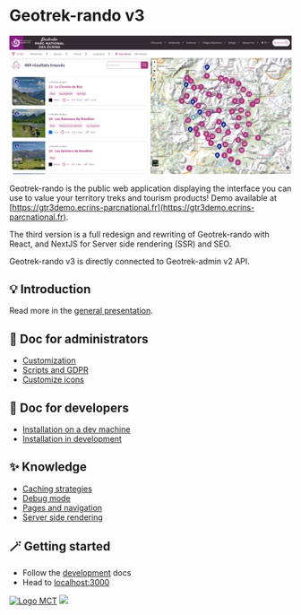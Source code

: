 # Geotrek-rando v3

![Search](img/home_ecrins.png)

Geotrek-rando is the public web application displaying the interface you can use to value your territory treks and tourism products! 
Demo available at [https://gtr3demo.ecrins-parcnational.fr](https://gtr3demo.ecrins-parcnational.fr).

The third version is a full redesign and rewriting of Geotrek-rando with React, and NextJS for Server side rendering (SSR) and SEO.

Geotrek-rando v3 is directly connected to Geotrek-admin v2 API.

## 💡 Introduction

Read more in the [general presentation](./docs/presentation-fr.md).

## 🚀 Doc for administrators

- [Customization](./customization.md)
- [Scripts and GDPR](./customization.md)
- [Customize icons](./icons.md)

## 🔧 Doc for developers

- [Installation on a dev machine](./installation.md)
- [Installation in development](./development.md)

## ✨ Knowledge 

- [Caching strategies](./knowledge/caching.md)
- [Debug mode](./knowledge/debug.md)
- [Pages and navigation](./knowledge/pages-and-navigation.md)
- [Server side rendering](./knowledge/server-side-rendering.md)

## 🪄 Getting started

- Follow the [development](./development.md) docs
- Head to [localhost:3000](http://localhost:3000)

<a href="https://territoires.makina-corpus.com/"><img src="https://geotrek.fr/assets/img/logo_makina.svg" alt="Logo MCT" width="115"></a>
[![](https://geotrek.fr/assets/img/logo_autonomens-h120m.png)](https://datatheca.com/)
